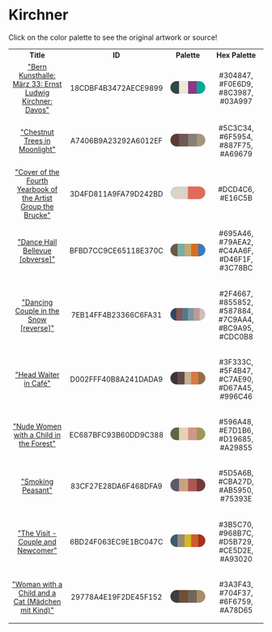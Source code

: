 
<!DOCTYPE html>
<html><body>
<h1>Kirchner</h1>
<p>Click on the color palette to see the original artwork or source!</p>
<table style="width:100%">
<tr><th style="text-align: center; vertical-align: middle;">Title</th><th style="text-align: center; vertical-align: middle;">ID</th><th style="text-align: center; vertical-align: middle;">Palette</th><th style="text-align: center; vertical-align: middle;">Hex Palette</th></tr>
<tr><td style="text-align: center; vertical-align: middle;"><a href=https://www.nga.gov/collection/art-object-page.152789.html style="font-size:14px">"Bern Kunsthalle: März 33: Ernst Ludwig Kirchner: Davos"</a></td> <td style="text-align: center; vertical-align: middle;"><p style="font-size:14px">18CDBF4B3472AECE9899</p></td> <td style="text-align: center; vertical-align: middle;"><a href=https://www.nga.gov/collection/art-object-page.152789.html style="font-size:14px"><img style="border-radius: 14px;" src="../media/swatches/18CDBF4B3472AECE9899.png" height="25"></a></td> <td style="text-align: center; vertical-align: middle;"><p style="font-size:14px">#304847, #F0E6D9, #8C3987, #03A997</p></td></tr>
<tr><td style="text-align: center; vertical-align: middle;"><a href=https://www.nga.gov/content/ngaweb/collection/art-object-page.152784.html style="font-size:14px">"Chestnut Trees in Moonlight"</a></td> <td style="text-align: center; vertical-align: middle;"><p style="font-size:14px">A7406B9A23292A6012EF</p></td> <td style="text-align: center; vertical-align: middle;"><a href=https://www.nga.gov/content/ngaweb/collection/art-object-page.152784.html style="font-size:14px"><img style="border-radius: 14px;" src="../media/swatches/A7406B9A23292A6012EF.png" height="25"></a></td> <td style="text-align: center; vertical-align: middle;"><p style="font-size:14px">#5C3C34, #6F5954, #887F75, #A69679</p></td></tr>
<tr><td style="text-align: center; vertical-align: middle;"><a href= https://www.nga.gov/content/ngaweb/collection/art-object-page.8104.html style="font-size:14px">"Cover of the Fourth Yearbook of the Artist Group the Brucke"</a></td> <td style="text-align: center; vertical-align: middle;"><p style="font-size:14px">3D4FD811A9FA79D242BD</p></td> <td style="text-align: center; vertical-align: middle;"><a href= https://www.nga.gov/content/ngaweb/collection/art-object-page.8104.html style="font-size:14px"><img style="border-radius: 14px;" src="../media/swatches/3D4FD811A9FA79D242BD.png" height="25"></a></td> <td style="text-align: center; vertical-align: middle;"><p style="font-size:14px">#DCD4C6, #E16C5B</p></td></tr>
<tr><td style="text-align: center; vertical-align: middle;"><a href= https://www.nga.gov/content/ngaweb/collection/art-object-page.71238.html style="font-size:14px">"Dance Hall Bellevue [obverse]"</a></td> <td style="text-align: center; vertical-align: middle;"><p style="font-size:14px">BFBD7CC9CE65118E370C</p></td> <td style="text-align: center; vertical-align: middle;"><a href= https://www.nga.gov/content/ngaweb/collection/art-object-page.71238.html style="font-size:14px"><img style="border-radius: 14px;" src="../media/swatches/BFBD7CC9CE65118E370C.png" height="25"></a></td> <td style="text-align: center; vertical-align: middle;"><p style="font-size:14px">#695A46, #79AEA2, #C4AA6F, #D46F1F, #3C78BC</p></td></tr>
<tr><td style="text-align: center; vertical-align: middle;"><a href=https://www.nga.gov/content/ngaweb/collection/art-object-page.163768.html style="font-size:14px">"Dancing Couple in the Snow [reverse]"</a></td> <td style="text-align: center; vertical-align: middle;"><p style="font-size:14px">7EB14FF4B23366C6FA31</p></td> <td style="text-align: center; vertical-align: middle;"><a href=https://www.nga.gov/content/ngaweb/collection/art-object-page.163768.html style="font-size:14px"><img style="border-radius: 14px;" src="../media/swatches/7EB14FF4B23366C6FA31.png" height="25"></a></td> <td style="text-align: center; vertical-align: middle;"><p style="font-size:14px">#2F4667, #855852, #587884, #7C9AA4, #BC9A95, #CDC0B8</p></td></tr>
<tr><td style="text-align: center; vertical-align: middle;"><a href=https://www.nga.gov/content/ngaweb/collection/art-object-page.152783.html style="font-size:14px">"Head Waiter in Café"</a></td> <td style="text-align: center; vertical-align: middle;"><p style="font-size:14px">D002FFF40B8A241DADA9</p></td> <td style="text-align: center; vertical-align: middle;"><a href=https://www.nga.gov/content/ngaweb/collection/art-object-page.152783.html style="font-size:14px"><img style="border-radius: 14px;" src="../media/swatches/D002FFF40B8A241DADA9.png" height="25"></a></td> <td style="text-align: center; vertical-align: middle;"><p style="font-size:14px">#3F333C, #5F4B47, #C7AE90, #D67A45, #996C46</p></td></tr>
<tr><td style="text-align: center; vertical-align: middle;"><a href=https://www.nga.gov/collection/art-object-page.154352.html style="font-size:14px">"Nude Women with a Child in the Forest"</a></td> <td style="text-align: center; vertical-align: middle;"><p style="font-size:14px">EC687BFC93B60DD9C388</p></td> <td style="text-align: center; vertical-align: middle;"><a href=https://www.nga.gov/collection/art-object-page.154352.html style="font-size:14px"><img style="border-radius: 14px;" src="../media/swatches/EC687BFC93B60DD9C388.png" height="25"></a></td> <td style="text-align: center; vertical-align: middle;"><p style="font-size:14px">#596A48, #E7D1B6, #D19685, #A29855</p></td></tr>
<tr><td style="text-align: center; vertical-align: middle;"><a href=https://www.nga.gov/content/ngaweb/collection/art-object-page.154350.html style="font-size:14px">"Smoking Peasant"</a></td> <td style="text-align: center; vertical-align: middle;"><p style="font-size:14px">83CF27E28DA6F468DFA9</p></td> <td style="text-align: center; vertical-align: middle;"><a href=https://www.nga.gov/content/ngaweb/collection/art-object-page.154350.html style="font-size:14px"><img style="border-radius: 14px;" src="../media/swatches/83CF27E28DA6F468DFA9.png" height="25"></a></td> <td style="text-align: center; vertical-align: middle;"><p style="font-size:14px">#5D5A6B, #CBA27D, #AB5950, #75393E</p></td></tr>
<tr><td style="text-align: center; vertical-align: middle;"><a href=https://www.nga.gov/content/ngaweb/collection/art-object-page.71239.html style="font-size:14px">"The Visit - Couple and Newcomer"</a></td> <td style="text-align: center; vertical-align: middle;"><p style="font-size:14px">6BD24F063EC9E1BC047C</p></td> <td style="text-align: center; vertical-align: middle;"><a href=https://www.nga.gov/content/ngaweb/collection/art-object-page.71239.html style="font-size:14px"><img style="border-radius: 14px;" src="../media/swatches/6BD24F063EC9E1BC047C.png" height="25"></a></td> <td style="text-align: center; vertical-align: middle;"><p style="font-size:14px">#3B5C70, #968B7C, #D5B729, #CE5D2E, #A93020</p></td></tr>
<tr><td style="text-align: center; vertical-align: middle;"><a href=https://www.nga.gov/collection/art-object-page.154346.html style="font-size:14px">"Woman with a Child and a Cat (Mädchen mit Kind)"</a></td> <td style="text-align: center; vertical-align: middle;"><p style="font-size:14px">29778A4E19F2DE45F152</p></td> <td style="text-align: center; vertical-align: middle;"><a href=https://www.nga.gov/collection/art-object-page.154346.html style="font-size:14px"><img style="border-radius: 14px;" src="../media/swatches/29778A4E19F2DE45F152.png" height="25"></a></td> <td style="text-align: center; vertical-align: middle;"><p style="font-size:14px">#3A3F43, #704F37, #6F6759, #A78D65</p></td></tr>
</table>
</body></html>
